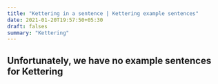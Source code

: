 ```yaml
---
title: "Kettering in a sentence | Kettering example sentences"
date: 2021-01-20T19:57:50+05:30
draft: falses
summary: "Kettering"
---
```

## Unfortunately, we have no example sentences for Kettering                 
